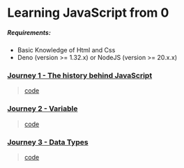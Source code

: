 # Learning JavaScript from 0

<!-- TODO: Try use html -->
##### Requirements: 
- Basic Knowledge of Html and Css
- Deno (version >= 1.32.x) or NodeJS (version >= 20.x.x)


### [Journey 1 - The history behind JavaScript](src/1/readme.md)
 > [code](src/1/javascript.js)

### [Journey 2 - Variable](src/2/readme.md)
 > [code](src/2/variable.js)

### [Journey 3 - Data Types](src/3/readme.md)
> [code](src/3/data-types.js)
